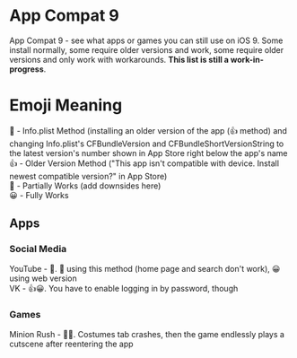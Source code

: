 # App Compat 9
App Compat 9 - see what apps or games you can still use on iOS 9. Some install normally, some require older versions and work, some require older versions and only work with workarounds. **This list is still a work-in-progress**.  
# Emoji Meaning
📄 - Info.plist Method (installing an older version of the app (👍 method) and changing Info.plist's CFBundleVersion and CFBundleShortVersionString to the latest version's number shown in App Store right below the app's name  
👍 - Older Version Method ("This app isn't compatible with device. Install newest compatible version?" in App Store)  
🤔 - Partially Works (add downsides here)  
😀 - Fully Works  
## Apps
### Social Media
YouTube - 📄. 🤔 using this method (home page and search don't work), 😀 using web version  
VK - 👍😀. You have to enable logging in by password, though  
### Games
Minion Rush - 📄🤔. Costumes tab crashes, then the game endlessly plays a cutscene after reentering the app  
